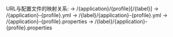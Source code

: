 URL与配置文件的映射关系:
-> /{application}/{profile}[/{label}]
-> /{application}-{profile}.yml
-> /{label}/{application}-{profile}.yml
-> /{application}-{profile}.properties
-> /{label}/{application}-{profile}.properties